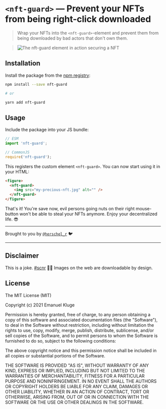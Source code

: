# `<nft-guard>` — Prevent your NFTs from being right-click downloaded

> Wrap your NFTs into the `<nft-guard>`-element and prevent them from being downloaded by bad actors
> that don't own them.

> ![The nft-guard element in action securing a NFT](https://user-images.githubusercontent.com/520258/140641338-86523694-8a42-4c4d-ab0c-19d79ca52f4b.gif)

## Installation

Install the package from the [npm registry](https://www.npmjs.com/package/nft-guard):

```sh
npm install --save nft-guard

# or

yarn add nft-guard
```

## Usage

Include the package into your JS bundle:

```js
// ESM
import 'nft-guard';

// CommonJS
require('nft-guard');
```

This registers the custom element `<nft-guard>`. You can now start using it in your HTML:

```html
<figure>
  <nft-guard>
    <img src="my-precious-nft.jpg" alt="" />
  </nft-guard>
</figure>
```

That's it! You're save now, evil persons going nuts on their right mouse-button won't be able to
steal your NFTs anymore. Enjoy your decentralized life. 😎

---

Brought to you by [`@herschel_r`](https://twitter.com/herschel_r) 🐦

---

## Disclaimer

This is a joke. [#scnr](https://www.urbandictionary.com/define.php?term=SCNR) 🤷‍♂️ Images on the web are downloadable by design.

## License

The MIT License (MIT)

Copyright (c) 2021 Emanuel Kluge

Permission is hereby granted, free of charge, to any person obtaining a copy of
this software and associated documentation files (the "Software"), to deal in
the Software without restriction, including without limitation the rights to
use, copy, modify, merge, publish, distribute, sublicense, and/or sell copies of
the Software, and to permit persons to whom the Software is furnished to do so,
subject to the following conditions:

The above copyright notice and this permission notice shall be included in all
copies or substantial portions of the Software.

THE SOFTWARE IS PROVIDED "AS IS", WITHOUT WARRANTY OF ANY KIND, EXPRESS OR
IMPLIED, INCLUDING BUT NOT LIMITED TO THE WARRANTIES OF MERCHANTABILITY, FITNESS
FOR A PARTICULAR PURPOSE AND NONINFRINGEMENT. IN NO EVENT SHALL THE AUTHORS OR
COPYRIGHT HOLDERS BE LIABLE FOR ANY CLAIM, DAMAGES OR OTHER LIABILITY, WHETHER
IN AN ACTION OF CONTRACT, TORT OR OTHERWISE, ARISING FROM, OUT OF OR IN
CONNECTION WITH THE SOFTWARE OR THE USE OR OTHER DEALINGS IN THE SOFTWARE.
